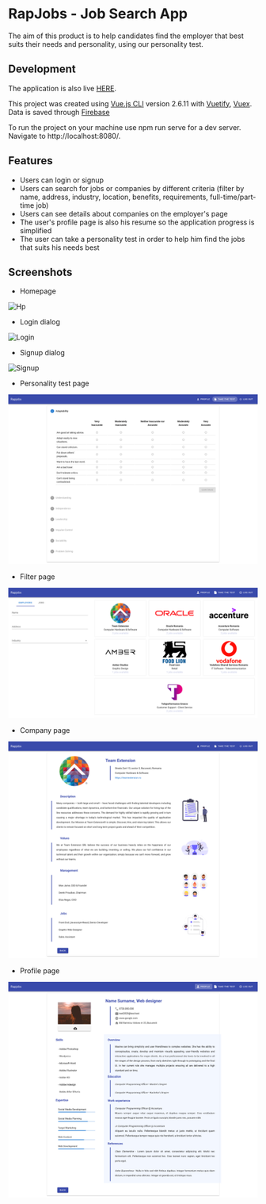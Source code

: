 # RapJobs - Job Search App

The aim of this product is to help candidates find the employer that best suits their needs and personality, using our personality test.

## Development

The application is also live [HERE](https://devhacks2018.web.app).

This project was created using [Vue.js CLI](https://vuejs.org/) version 2.6.11 with [Vuetify](https://vuetifyjs.com/en/), [Vuex](https://vuex.vuejs.org/).
Data is saved through [Firebase](https://firebase.google.com/)

To run the project on your machine use npm run serve for a dev server. Navigate to http://localhost:8080/.

## Features

* Users can login or signup
* Users can search for jobs or companies by different criteria (filter by name, address, industry, location, benefits, requirements, full-time/part-time job)
* Users can see details about companies on the employer's page
* The user's profile page is also his resume so the application progress is simplified
* The user can take a personality test in order to help him find the jobs that suits his needs best

## Screenshots
* Homepage

![Hp](src/assets/hp.png?raw=true "Homepage")

* Login dialog

![Login](src/assets/login.png?raw=true "Login")

* Signup dialog

![Signup](src/assets/signup.png?raw=true "Signup")

* Personality test page

![Test](src/assets/test.png?raw=true "Test")

* Filter page

![Filter](src/assets/search.png?raw=true "Filter")

* Company page

![Company](src/assets/company.png?raw=true "Company")

* Profile page

![Profile](src/assets/profile.png?raw=true "Profile")
